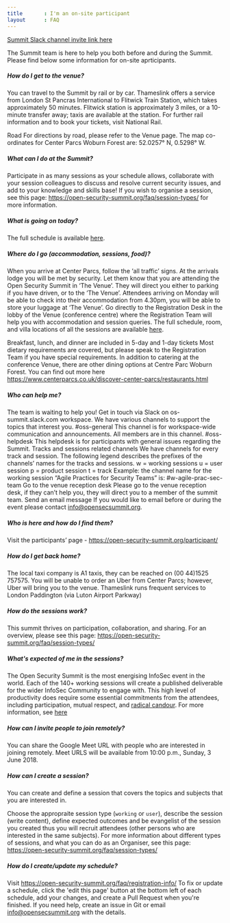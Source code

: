 ```yaml
---
title       : I'm an on-site participant
layout      : FAQ
---
```

   <a href="https://join.slack.com/t/os-summit/shared_invite/enQtMzY4NTk4MzYxNDExLTZjMDFlNDc5YTBkNDU1ZWM5NjM2MDNlZjI0Njc5MDc1NDljOGZjMjliYzNkOTA3OWEyMzczMzI2MjgyYzZlMzc" class="remote_participant"> Summit Slack channel invite link <span>here</span></a>
   
The Summit team is here to help you both before and during the Summit.\
Please find below some information for on-site aprticipants.

##### How do I get to the venue?

You can travel to the Summit by rail or by car.
Thameslink offers a service from London St Pancras International to Flitwick Train Station, which takes approximately 50 minutes. Flitwick station is approximately 3 miles, or a 10-minute transfer away; taxis are available at the station. For further rail information and to book your tickets, visit National Rail.

Road
For directions by road, please refer to the Venue page.
The map co-ordinates for Center Parcs Woburn Forest are: 52.0257° N, 0.5298° W.

##### What can I do at the Summit?
Participate in as many sessions as your schedule allows, collaborate with your session colleagues to discuss and resolve current security issues, and add to your knowledge and skills base! If you wish to organise a session, see this page: https://open-security-summit.org/faq/session-types/ for more information.

##### What is going on today?
The full schedule is available [here](https://open-security-summit.org/schedule/).

##### Where do I go (accommodation, sessions, food)?
When you arrive at Center Parcs, follow the ‘all traffic’ signs. At the arrivals lodge you will be met by security. Let them know that you are attending the Open Security Summit in ‘The Venue’. They will direct you either to parking if you have driven, or to the ‘The Venue’. Attendees arriving on Monday will be able to check into their accommodation from 4.30pm, you will be able to store your luggage at ‘The Venue’.
Go directly to the Registration Desk in the lobby of the Venue (conference centre) where the Registration Team will help you with accommodation and session queries. 
The full schedule, room, and villa locations of all the sessions are available [here](https://open-security-summit.org/schedule/).

Breakfast, lunch, and dinner are included in 5-day and 1-day tickets
Most dietary requirements are covered, but please speak to the Registration Team if you have special requirements.
In addition to catering at the conference Venue, there are other dining options at Centre Parc Woburn Forest. You can find out more here https://www.centerparcs.co.uk/discover-center-parcs/restaurants.html

##### Who can help me?
The team is waiting to help you! Get in touch via Slack on os-summit.slack.com workspace.
We have various channels to support the topics that interest you.
#oss-general
This channel is for workspace-wide communication and announcements. All members are in this channel.
#oss-helpdesk
This helpdesk is for participants with general issues regarding the Summit.
Tracks and sessions related channels
We have channels for every track and session. The following legend describes the prefixes of the channels’ names for the tracks and sessions.
w = working sessions
u = user session
p = product session
t = track
Example: the channel name for the working session “Agile Practices for Security Teams” is: #w-agile-prac-sec-team
Go to the venue reception desk
Please go to the venue reception desk, if they can’t help you, they will direct you to a member of the summit team.
Send an email message
If you would like to email before or during the event please contact info@opensecsummit.org.

##### Who is here and how do I find them?
Visit the participants’ page - https://open-security-summit.org/participant/

##### How do I get back home?
The local taxi company is A1 taxis, they can be reached on (00 44)1525 757575. You will be unable to order an Uber from Center Parcs; however, Uber will bring you to the venue.
Thameslink runs frequent services to London Paddington (via Luton Airport Parkway)

##### How do the sessions work?
This summit thrives on participation, collaboration, and sharing.
For an overview, please see this page:  https://open-security-summit.org/faq/session-types/

##### What's expected of me in the sessions?
The Open Security Summit is the most energising InfoSec event in the world. Each of the 140+ working sessions will create a published deliverable for the wider InfoSec Community to engage with. This high level of productivity does require some essential commitments from the attendees, including participation, mutual respect, and [radical candour](https://www.radicalcandor.com/). For more information, see [here](https://open-security-summit.org/faq/attendee-information/) 

##### How can I invite people to join remotely?
You can share the Google Meet URL with people who are interested in joining remotely.
Meet URLS will be available from 10:00 p.m., Sunday, 3 June 2018.

##### How can I create a session?
You can create and define a session that covers the topics and subjects that you are interested in.

Choose the appropraite session type (`working` or `user`), describe the session (write content), define expected outcomes and be evangelist of the session you created thus you will recruit attendees (other persons who are interested in the same subjects). For more information about different types of sessions, and what you can do as an Organiser, see this page: https://open-security-summit.org/faq/session-types/

##### How do I create/update my schedule?
Visit https://open-security-summit.org/faq/registration-info/
To  fix or update a schedule, click the 'edit this page' button at the bottom left of each schedule, add your changes, and create a Pull Request when you're finished. 
If you need help, create an issue in Git or email info@opensecsummit.org with the details.


